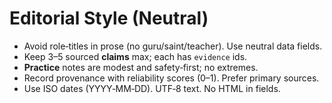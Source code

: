 # Editorial Style (Neutral)
- Avoid role‑titles in prose (no guru/saint/teacher). Use neutral data fields.
- Keep 3–5 sourced **claims** max; each has `evidence` ids.
- **Practice** notes are modest and safety‑first; no extremes.
- Record provenance with reliability scores (0–1). Prefer primary sources.
- Use ISO dates (YYYY‑MM‑DD). UTF‑8 text. No HTML in fields.
